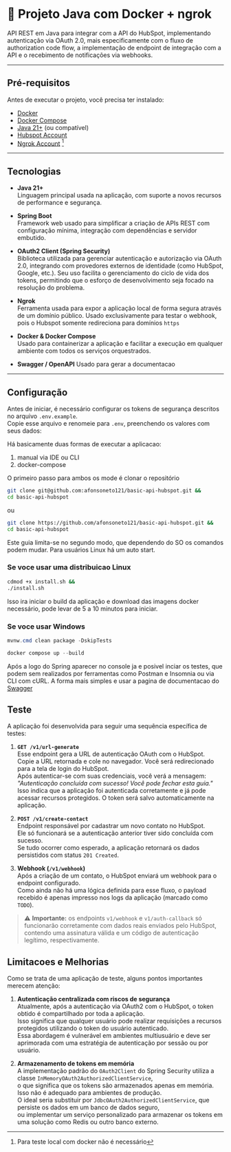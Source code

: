 # 🚀 Projeto Java com Docker + ngrok

API REST em Java para integrar com a API do HubSpot,
implementando autenticação via OAuth 2.0, mais especificamente com o fluxo de
authorization code flow, a implementação de endpoint de integração com a API e o
recebimento de notificações via webhooks. 

---

## Pré-requisitos

Antes de executar o projeto, você precisa ter instalado:

- [Docker](https://www.docker.com/)
- [Docker Compose](https://docs.docker.com/compose/)
- [Java 21+](https://www.oracle.com/java/technologies/javase-jdk21-downloads.html) (ou compatível)
- [Hubspot Account](https://developers.hubspot.com/)
- [Ngrok Account](https://dashboard.ngrok.com/signup) [^1]

[^1]: Para teste local com docker não é necessário

---

## Tecnologias 
- **Java 21+**  
  Linguagem principal usada na aplicação, com suporte a novos recursos de performance e segurança.

- **Spring Boot**  
  Framework web usado para simplificar a criação de APIs REST com configuração mínima, integração com dependências e servidor embutido.

- **OAuth2 Client (Spring Security)**  
  Biblioteca utilizada para gerenciar autenticação e autorização via OAuth 2.0, integrando com provedores externos de identidade (como HubSpot, Google, etc.). 
  Seu uso facilita o gerenciamento do ciclo de vida dos tokens, permitindo que o esforço de desenvolvimento seja focado na resolução do problema.

- **Ngrok**  
  Ferramenta usada para expor a aplicação local de forma segura através de um domínio público. Usado exclusivamente para testar o webhook, pois o Hubspot 
  somente redireciona para domínios `https`

- **Docker & Docker Compose**  
  Usado para containerizar a aplicação e facilitar a execução em qualquer ambiente com todos os serviços orquestrados.

- **Swagger / OpenAPI**
  Usado para gerar a documentacao 
---
## Configuração
Antes de iniciar, é necessário configurar os tokens de segurança descritos no arquivo `.env.example`.  
Copie esse arquivo e renomeie para `.env`, preenchendo os valores com seus dados:

Há basicamente duas formas de executar a aplicacao: 
1. manual via IDE ou CLI 
2. docker-compose

O primeiro passo para ambos os mode é clonar o repositório 
```bash
git clone git@github.com:afonsoneto121/basic-api-hubspot.git &&
cd basic-api-hubspot
```
ou  
```bash
git clone https://github.com/afonsoneto121/basic-api-hubspot.git &&
cd basic-api-hubspot
```

Este guia limita-se no segundo modo, que dependendo do SO os comandos podem mudar. Para usuários Linux há um auto start.

### Se voce usar uma distribuicao Linux 
```bash
cdmod +x install.sh &&
./install.sh  
```

Isso ira iniciar o build da aplicação e download das imagens docker necessário, pode levar de 5 a 10 minutos para iniciar.

### Se voce usar Windows
```powershell
mvnw.cmd clean package -DskipTests
```
```powershell
docker compose up --build
```

Após a logo do Spring aparecer no console ja e posivel inciar os testes, que podem sem realizados por ferramentas como 
Postman e Insomnia ou via CLI com cURL. A forma mais simples e usar a pagina de documentacao do [Swagger](http://localhost:8080/swagger-ui/index.html)

## Teste 
A aplicação foi desenvolvida para seguir uma sequência específica de testes:

1. **`GET /v1/url-generate`**  
   Esse endpoint gera a URL de autenticação OAuth com o HubSpot.  
   Copie a URL retornada e cole no navegador. Você será redirecionado para a tela de login do HubSpot.  
   Após autenticar-se com suas credenciais, você verá a mensagem:  
   _"Autenticação concluída com sucesso! Você pode fechar esta guia."_  
   Isso indica que a aplicação foi autenticada corretamente e já pode acessar recursos protegidos. O token será salvo automaticamente na aplicação.

2. **`POST /v1/create-contact`**  
   Endpoint responsável por cadastrar um novo contato no HubSpot.  
   Ele só funcionará se a autenticação anterior tiver sido concluída com sucesso.  
   Se tudo ocorrer como esperado, a aplicação retornará os dados persistidos com status `201 Created`.

3. **Webhook (`/v1/webhook`)**  
   Após a criação de um contato, o HubSpot enviará um webhook para o endpoint configurado.  
   Como ainda não há uma lógica definida para esse fluxo, o payload recebido é apenas impresso nos logs da aplicação (marcado como `TODO`).

> ⚠️ **Importante:** os endpoints `v1/webhook` e `v1/auth-callback` só funcionarão corretamente com 
> dados reais enviados pelo HubSpot, contendo uma assinatura válida e um código de autenticação legítimo, respectivamente.

## Limitacoes e Melhorias
Como se trata de uma aplicação de teste, alguns pontos importantes merecem atenção:

1. **Autenticação centralizada com riscos de segurança**  
   Atualmente, após a autenticação via OAuth2 com o HubSpot, o token obtido é compartilhado por toda a aplicação.  
   Isso significa que qualquer usuário pode realizar requisições a recursos protegidos utilizando o token do usuário autenticado.  
   Essa abordagem é vulnerável em ambientes multiusuário e deve ser aprimorada com uma estratégia de autenticação por sessão ou por usuário.

2. **Armazenamento de tokens em memória**  
   A implementação padrão do `OAuth2Client` do Spring Security utiliza a classe `InMemoryOAuth2AuthorizedClientService`,  
   o que significa que os tokens são armazenados apenas em memória. Isso não é adequado para ambientes de produção.  
   O ideal seria substituir por `JdbcOAuth2AuthorizedClientService`, que persiste os dados em um banco de dados seguro,  
   ou implementar um serviço personalizado para armazenar os tokens em uma solução como Redis ou outro banco externo.

